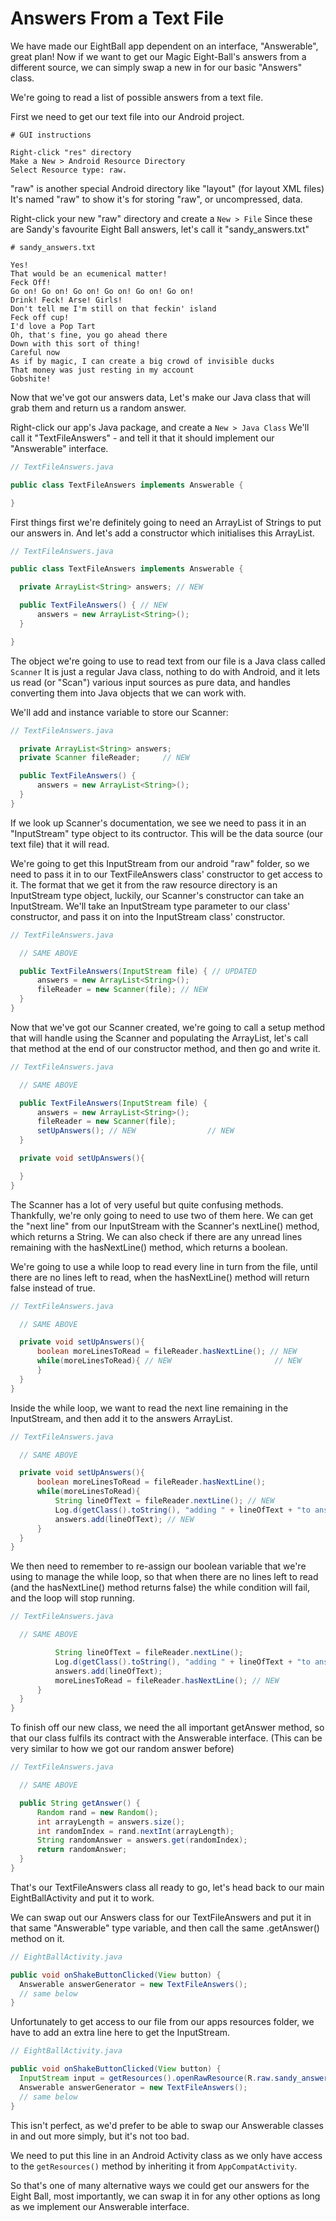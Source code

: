 # Answers From a Text File

We have made our EightBall app dependent on an interface, "Answerable", great plan! Now if we want to get our Magic Eight-Ball's answers from a different source, we can simply swap a new in for our basic "Answers" class.

We're going to read a list of possible answers from a text file.

First we need to get our text file into our Android project.

```
# GUI instructions

Right-click "res" directory
Make a New > Android Resource Directory
Select Resource type: raw.
```

"raw" is another special Android directory like "layout" (for layout XML files)
It's named "raw" to show it's for storing "raw", or uncompressed, data.

Right-click your new "raw" directory and create a `New > File`
Since these are Sandy's favourite Eight Ball answers, let's call it "sandy_answers.txt"


```
# sandy_answers.txt

Yes!
That would be an ecumenical matter!
Feck Off!
Go on! Go on! Go on! Go on! Go on! Go on!
Drink! Feck! Arse! Girls!
Don't tell me I'm still on that feckin' island
Feck off cup!
I'd love a Pop Tart
Oh, that's fine, you go ahead there
Down with this sort of thing!
Careful now
As if by magic, I can create a big crowd of invisible ducks
That money was just resting in my account
Gobshite!
```

Now that we've got our answers data, Let's make our Java class that will grab them and return us a random answer.

Right-click our app's Java package, and create a `New > Java Class`
We'll call it "TextFileAnswers" - and tell it that it should implement our "Answerable" interface.

```java
// TextFileAnswers.java

public class TextFileAnswers implements Answerable {

}
```

First things first we're definitely going to need an ArrayList of Strings to put our answers in.
And let's add a constructor which initialises this ArrayList.

```java
// TextFileAnswers.java

public class TextFileAnswers implements Answerable {

  private ArrayList<String> answers; // NEW

  public TextFileAnswers() { // NEW
      answers = new ArrayList<String>();
  }

}
```

The object we're going to use to read text from our file is a Java class called `Scanner`
It is just a regular Java class, nothing to do with Android, and it lets us read (or "Scan") various input sources as pure data, and handles converting them into Java objects that we can work with.

We'll add and instance variable to store our Scanner:

```java
// TextFileAnswers.java

  private ArrayList<String> answers;
  private Scanner fileReader;     // NEW

  public TextFileAnswers() {
      answers = new ArrayList<String>();
  }
}
```

If we look up Scanner's documentation, we see we need to pass it in an "InputStream" type object to its contructor. This will be the data source (our text file) that it will read.

We're going to get this InputStream from our android "raw" folder, so we need to pass it in to our TextFileAnswers class' constructor to get access to it.
The format that we get it from the raw resource directory is an InputStream type object, luckily, our Scanner's constructor can take an InputStream. We'll take an InputStream type parameter to our class' constructor, and pass it on into the InputStream class' constructor.

```java
// TextFileAnswers.java

  // SAME ABOVE

  public TextFileAnswers(InputStream file) { // UPDATED
      answers = new ArrayList<String>();
      fileReader = new Scanner(file); // NEW
  }
}
```

Now that we've got our Scanner created, we're going to call a setup method that will handle using the Scanner and populating the ArrayList, let's call that method at the end of our constructor method, and then go and write it.

```java
// TextFileAnswers.java

  // SAME ABOVE

  public TextFileAnswers(InputStream file) {
      answers = new ArrayList<String>();
      fileReader = new Scanner(file);
      setUpAnswers(); // NEW                // NEW
  }

  private void setUpAnswers(){

  }
}
```

The Scanner has a lot of very useful but quite confusing methods. Thankfully, we're only going to need to use two of them here.
We can get the "next line" from our InputStream with the Scanner's nextLine() method, which returns a String.
We can also check if there are any unread lines remaining with the hasNextLine() method, which returns a boolean.

We're going to use a while loop to read every line in turn from the file, until there are no lines left to read, when the hasNextLine() method will return false instead of true.

```java
// TextFileAnswers.java

  // SAME ABOVE

  private void setUpAnswers(){
      boolean moreLinesToRead = fileReader.hasNextLine(); // NEW
      while(moreLinesToRead){ // NEW                       // NEW
      }
  }
}
```

Inside the while loop, we want to read the next line remaining in the InputStream, and then add it to the answers ArrayList.

```java
// TextFileAnswers.java

  // SAME ABOVE

  private void setUpAnswers(){
      boolean moreLinesToRead = fileReader.hasNextLine();
      while(moreLinesToRead){
          String lineOfText = fileReader.nextLine(); // NEW
          Log.d(getClass().toString(), "adding " + lineOfText + "to answers ArrayList"); // NEW
          answers.add(lineOfText); // NEW
      }
  }
}
```

We then need to remember to re-assign our boolean variable that we're using to manage the while loop, so that when there are no lines left to read (and the hasNextLine() method returns false) the while condition will fail, and the loop will stop running.

```java
// TextFileAnswers.java

  // SAME ABOVE

          String lineOfText = fileReader.nextLine();
          Log.d(getClass().toString(), "adding " + lineOfText + "to answers ArrayList");
          answers.add(lineOfText);
          moreLinesToRead = fileReader.hasNextLine(); // NEW
      }
  }
}
```

To finish off our new class, we need the all important getAnswer method, so that our class fulfils its contract with the Answerable interface. (This can be very similar to how we got our random answer before)

```java
// TextFileAnswers.java

  // SAME ABOVE

  public String getAnswer() {
      Random rand = new Random();
      int arrayLength = answers.size();
      int randomIndex = rand.nextInt(arrayLength);
      String randomAnswer = answers.get(randomIndex);
      return randomAnswer;
  }
}
```

That's our TextFileAnswers class all ready to go, let's head back to our main EightBallActivity and put it to work.

We can swap out our Answers class for our TextFileAnswers and put it in that same "Answerable" type variable, and then call the same .getAnswer() method on it.

```java
// EightBallActivity.java

public void onShakeButtonClicked(View button) {
  Answerable answerGenerator = new TextFileAnswers();
  // same below
}
```

Unfortunately to get access to our file from our apps resources folder, we have to add an extra line here to get the InputStream.

```java
// EightBallActivity.java

public void onShakeButtonClicked(View button) {
  InputStream input = getResources().openRawResource(R.raw.sandy_answers); // NEW
  Answerable answerGenerator = new TextFileAnswers();
  // same below
}

```

This isn't perfect, as we'd prefer to be able to swap our Answerable classes in and out more simply, but it's not too bad.

We need to put this line in an Android Activity class as we only have access to the `getResources()` method by inheriting it from `AppCompatActivity`.


So that's one of many alternative ways we could get our answers for the Eight Ball, most importantly, we can swap it in for any other options as long as we implement our Answerable interface.

